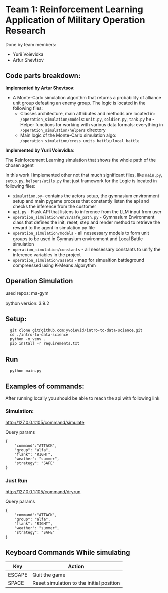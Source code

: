 # Team 1: Reinforcement Learning Application of Military Operation Research
Done by team members:
- Yurii Voievidka
- Artur Shevtsov

## Code parts breakdown:

**Implemented by Artur Shevtsov**: 
- A Monte-Carlo simulation algorithm that returns a probability of alliance unit group defeating an enemy group. The logic is located in the following files: 
    - Classes architecture, main attributes and methods are located in: 
   `/operation_simulation/models`: `unit.py`, `soldier.py`, `tank.py`
he    - Helper functions for working with various data formats: everything in `/operation_simulation/helpers` directory
    - Main logic of the Monte-Carlo simulation algo: `/operation_simulation/cross_units_battle/local_battle`

**Implemented by Yurii Voievidka**:

The Reinforcement Learning simulation that shows the whole path of the chosen agent 

In this work I implemented other not that much significant files, like `main.py`, `setup.py`, `helpers/utils.py` that just framework for the Logic is located in following files:
- `simulation.py`- contains the actors setup, the gymnasium environment setup and main pygame process that constantly listen the api and checks the inference from the customer
- `api.py` - Flask API that listens to inference from the LLM input from user
- `operation_simulation/envs/safe_path.py` - Gymnasium Environment class that defines the init, reset, step and render method to retrieve the reward to the agent in simulation.py file
- `operation_simulation/models` - all nessessary models to form unit groups to be used in Gymnasium environment and Local Battle simulation
- `operation_simulation/constants` - all nessessary constants to unify the inference variables in the project
- `operation_simulation/assets` - map for simualtion battleground compreessed using K-Means algorythm
  

## Operation Simulation 

used repos: ma-gym

python version:  3.9.2

## Setup:


      
      git clone git@github.com:yvoievid/intro-to-data-science.git
      cd ./intro-to-data-science
      python -m venv .
      pip install -r requirements.txt

## Run

      python main.py


## Examples of commands:

After running locally you should be able to reach the api with following link

### Simulation:
  
http://127.0.0.1:105/command/simulate

Query params
```
{
    "command":"ATTACK",
    "group": "alfa",
    "flank": "RIGHT",
    "weather": "summer",
    "strategy": "SAFE"
}
```
### Just Run

http://127.0.0.1:105/command/dryrun

Query params
```
{
    "command":"ATTACK",
    "group": "alfa",
    "flank": "RIGHT",
    "weather": "summer",
    "strategy": "SAFE"
}
```


## Keyboard Commands While simulating

| Key  | Action  | 
|---|---|
| ESCAPE  |  Quit the game  | 
| SPACE  |   Reset simulation to the initial position | 
